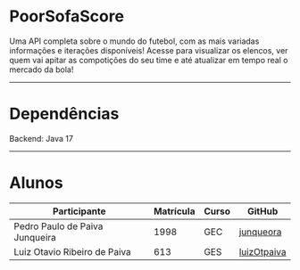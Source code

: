 # PoorSofaScore
Uma API completa sobre o mundo do futebol, com as mais variadas informações e iterações disponíveis! Acesse para visualizar os elencos, ver quem vai apitar as compotições do seu time e até atualizar em tempo real o mercado da bola!

---

# Dependências
Backend: Java 17

---

# Alunos
| Participante  | Matrícula | Curso | GitHub |
| ------------- | -----------------| ------- | ------ |
| Pedro Paulo de Paiva Junqueira | 1998 | GEC | [junqueora](https://github.com/junqueora) |
| Luiz Otavio Ribeiro de Paiva| 613 | GES | [luizOtpaiva](https://github.com/luizOtpaiva) |
